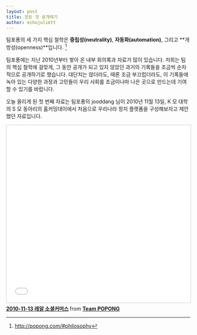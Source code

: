 ```yaml
---
layout: post
title: 모든 것 공개하기
author: echojuliett
---
```


팀포퐁의 세 가지 핵심 철학은
**중립성(neutrality)**,
**자동화(automation)**,
그리고 **개방성(openness)**입니다. [^1]

팀포퐁에는 지난 2010년부터 쌓아 온 내부 회의록과 자료가 많이 있습니다.
저희는 팀의 핵심 철학에 걸맞게, 그 동안 공개가 되고 있지 않았던 과거의 기록들을 조금씩 순차적으로 공개하기로 했습니다.
대단치는 않더라도, 때론 조금 부끄럽더라도, 이 기록들에 녹아 있는 다양한 과정과 고민들이 우리 사회를 조금이나마 나은 곳으로 만드는데 기여할 수 있기를 바랍니다.

오늘 올리게 된 첫 번째 자료는
팀포퐁의 jooddang 님이
2010년 11월 13일, K 모 대학의 S 모 동아리의 홈커밍데이에서
처음으로 우리나라 정치 플랫폼을 구성해보자고 제안했던 자료입니다.

<iframe src="//www.slideshare.net/slideshow/embed_code/key/5bLCm78lSSI9xS" width="595" height="485" frameborder="0" marginwidth="0" marginheight="0" scrolling="no" style="border:1px solid #CCC; border-width:1px; margin-bottom:5px; max-width: 100%;" allowfullscreen> </iframe>
<div style="margin-bottom:5px"> <strong> <a href="//www.slideshare.net/teampopong/20101113-64548905" title="2010-11-13 레알 소셜커머스" target="_blank">2010-11-13 레알 소셜커머스</a> </strong> from <strong><a href="//www.slideshare.net/teampopong" target="_blank">Team POPONG</a></strong> </div>

[^1]: <http://popong.com/#philosophy>
